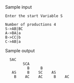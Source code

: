 
Sample input
```
Enter the start Variable S

Number of productions 4
S->AB|BC
A->BA|a
B->CC|b
C->AB|a
```

Sample output
```
  SAC
        SCA
          B     B
   AS     B    SC    AS
    B    AC    AC     B    AC
```